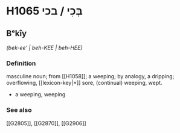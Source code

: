 # H1065 בְּכִי / בכי

## Bᵉkîy

_(bek-ee' | beh-KEE | beh-HEE)_

### Definition

masculine noun; from [[H1058]]; a weeping; by analogy, a dripping; overflowing, [[lexicon-key|×]] sore, (continual) weeping, wept.

- a weeping, weeping
### See also

[[G2805]], [[G2870]], [[G2906]]

